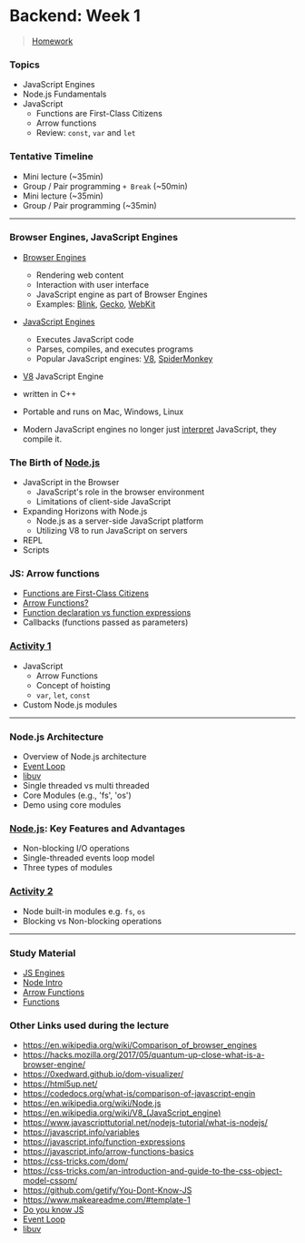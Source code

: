 # Backend: Week 1

> [Homework](../Homework.md)

### Topics 

- JavaScript Engines
- Node.js Fundamentals
- JavaScript
  - Functions are First-Class Citizens
  - Arrow functions
  - Review: `const`, `var` and `let`

### Tentative Timeline

- Mini lecture (~35min)
- Group / Pair programming `+ Break` (~50min)
- Mini lecture (~35min)
- Group / Pair programming (~35min)


---

### Browser Engines, JavaScript Engines

- [Browser Engines]
  - Rendering web content
  - Interaction with user interface
  - JavaScript engine as part of Browser Engines
  - Examples: [Blink], [Gecko], [WebKit]

- [JavaScript Engines]
  - Executes JavaScript code
  - Parses, compiles, and executes programs
  - Popular JavaScript engines: [V8], [SpiderMonkey]

-  [V8] JavaScript Engine
  - written in C++
  - Portable and runs on Mac, Windows, Linux
  - Modern JavaScript engines no longer just [interpret] JavaScript, they compile it.

### The Birth of [Node.js]

- JavaScript in the Browser
  - JavaScript's role in the browser environment
  - Limitations of client-side JavaScript
- Expanding Horizons with Node.js
  - Node.js as a server-side JavaScript platform
  - Utilizing V8 to run JavaScript on servers
- REPL
- Scripts

### JS: Arrow functions

- [Functions are First-Class Citizens](../Reading/functions.md)
- [Arrow Functions?](../Reading/arrow-functions.md)
- [Function declaration vs function expressions]
- Callbacks (functions passed as parameters)

### [Activity 1](./activity-1/README.md)

- JavaScript
  - Arrow Functions
  - Concept of hoisting 
  - `var`, `let`, `const`
- Custom Node.js modules

---

### Node.js Architecture

- Overview of Node.js architecture
- [Event Loop](https://www.tutorialandexample.com/node-js-event-loop)
- [libuv](https://codeahoy.com/learn/libuv/ch1/)
- Single threaded vs multi threaded
- Core Modules (e.g., 'fs', 'os')
- Demo using core modules

### [Node.js]: Key Features and Advantages

- Non-blocking I/O operations
- Single-threaded events loop model
- Three types of modules


### [Activity 2](./activity-2/README.md)

- Node built-in modules e.g. `fs`, `os`
- Blocking vs Non-blocking operations

---

### Study Material
- [JS Engines]
- [Node Intro]
- [Arrow Functions]
- [Functions]


### Other Links used during the lecture
- https://en.wikipedia.org/wiki/Comparison_of_browser_engines
- https://hacks.mozilla.org/2017/05/quantum-up-close-what-is-a-browser-engine/
- https://0xedward.github.io/dom-visualizer/
- https://html5up.net/
- https://codedocs.org/what-is/comparison-of-javascript-engin
- https://en.wikipedia.org/wiki/Node.js
- https://en.wikipedia.org/wiki/V8_(JavaScript_engine)
- https://www.javascripttutorial.net/nodejs-tutorial/what-is-nodejs/
- https://javascript.info/variables
- https://javascript.info/function-expressions
- https://javascript.info/arrow-functions-basics
- https://css-tricks.com/dom/
- https://css-tricks.com/an-introduction-and-guide-to-the-css-object-model-cssom/
- https://github.com/getify/You-Dont-Know-JS
- https://www.makeareadme.com/#template-1
- [Do you know JS](https://github.com/getify/You-Dont-Know-JS)
- [Event Loop](https://www.tutorialandexample.com/node-js-event-loop)
- [libuv](https://codeahoy.com/learn/libuv/ch1/)

<!-- Links -->
[Browser Engines]:https://en.wikipedia.org/wiki/Browser_engine
[Blink]:https://en.wikipedia.org/wiki/Blink_(browser_engine)
[Gecko]:https://en.wikipedia.org/wiki/Gecko_(software)
[WebKit]:https://en.wikipedia.org/wiki/WebKit
[JavaScript Engines]:https://en.wikipedia.org/wiki/JavaScript_engine
[V8]:https://en.wikipedia.org/wiki/V8_(JavaScript_engine)
[SpiderMonkey]:https://en.wikipedia.org/wiki/SpiderMonkey
[interpret]:https://nodejs.dev/en/learn/the-v8-javascript-engine/
[Node.js]:https://nodejs.dev/en/learn/
[JS Engines]:../Reading/JS-engines.md
[Node Intro]:../Reading/node-intro.md
[Variables]:../Reading/variables.md
[Arrow Functions]:../Reading/arrow-functions.md
[Functions]:../Reading/functions.md
[Activity 1-]:https://github.com/tx00-web/labs/tree/main/be-node-basics1
[Activity 2-]:https://github.com/tx00-web/labs/tree/main/be-node-basics2
[Modern JavaScript Tutorial]:https://www.youtube.com/playlist?list=PL4cUxeGkcC9haFPT7J25Q9GRB_ZkFrQAc
[Function declaration vs function expressions]:https://www.freecodecamp.org/news/when-to-use-a-function-declarations-vs-a-function-expression-70f15152a0a0/